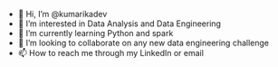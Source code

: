 - 👋 Hi, I’m @kumarikadev
- 👀 I’m interested in Data Analysis and Data Engineering
- 🌱 I’m currently learning Python and spark
- 💞️ I’m looking to collaborate on any new data engineering challenge
- 📫 How to reach me through my LinkedIn or email

<!---
kumarikadev/kumarikadev is a ✨ special ✨ repository because its `README.md` (this file) appears on your GitHub profile.
You can click the Preview link to take a look at your changes.
--->

